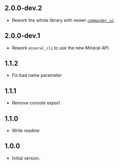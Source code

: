 ## 2.0.0-dev.2
- Rework the whole library with newer [`commander_ui`](https://pub.dev/packages/commander_ui)

## 2.0.0-dev.1

- Rework `mineral_cli` to use the new Mineral API.

## 1.1.2
- Fix bad name parameter

## 1.1.1
- Remove console export

## 1.1.0
- Write readme

## 1.0.0
- Initial version.
